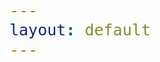 ```yaml
---
layout: default
---
```

<style>
  /* General font size for all span elements */
  span {
    font-size: 25px; /* Change this value as needed */
  }

  /* Specific font size for elements with specific IDs
  #hello, #summary, #capabilities, #letsgo {
    font-size: 25px;
  }


  #typed-static {
    font-size: 25px; 
     } 
  */
@keyframes fadeIn {
  0% { opacity: 0; }
  100% { opacity: 1; }
}

#typed-static {
  animation: fadeIn ease-in 1s; /* Adjust the duration (1s) as needed */
  animation-delay: 4s; /* Adjust the delay as needed */
  animation-fill-mode: forwards; /* Keeps the element in the final state of the animation */
  opacity: 0; /* Start with the element invisible */
}
</style>


<span id="hello"></span>
<br>
<br>
<span id="summary"></span>
<br>
<br>
<span id="typed-static">I can help you:</span>
<span id="capabilities"></span>
<br>
<br>
<span id="letsgo"></span>

<!-- Load library from the CDN -->
<script src="https://unpkg.com/typed.js@2.1.0/dist/typed.umd.js"></script>

<!-- HELLO NAME TYPED TEXT -->
<script>
  var hello = new Typed('#hello', {
    strings: [
    'Hey <strong class="typed-strong" style= "color: black;">Brian,</strong>'
  ],
    typeSpeed: 30,
    startDelay: 250,
    smartBackspace: false,
    loop: false,
    backDelay: 1000, // Delay period after the text is typed out
    showCursor: false,
    cursorChar: '|', 
    preStringTyped: function(arrayPos, self) {
      if (arrayPos === 0) {
        document.getElementById('typed-static').style.visibility = 'visible';
      }
    },
    onReset: function(self) {
      document.getElementById('typed-static').style.visibility = 'hidden';
    }
  });
</script>

<!-- SUMMARY TYPED TEXT -->
<script>
  var summary = new Typed('#summary', {
    strings: [
     
       'You have <strong class="typed-strong">44 vacancies</strong> across 25 of your 28 properties.',
    ],
    typeSpeed: 30,
    startDelay: 1500,
    smartBackspace: false,
    loop: false,
    backDelay: 1000, // Delay period after the text is typed out
    showCursor: false,
    cursorChar: '|', 
    preStringTyped: function(arrayPos, self) {
      if (arrayPos === 0) {
        document.getElementById('typed-static').style.visibility = 'visible';
      }
    },
    onReset: function(self) {
      document.getElementById('typed-static').style.visibility = 'hidden';
    }
  });
</script>



<!-- CAPABILITIES TYPED TEXT -->
<script>
  var capabilities = new Typed('#capabilities', {
    strings: [
    '<strong class="typed-strong">find the best tenants</strong>',
    '<strong class="typed-strong">reduce time off market</strong>',
    '<strong class="typed-strong">minimize turnover</strong>', 
    '<strong class="typed-strong">optimize tenant mix</strong>', 
    '<strong class="typed-strong">close deals faster</strong>',
    '<strong class="typed-strong">improve NOI</strong>'
  ],
    typeSpeed: 30,
    backSpeed: 10,
    startDelay: 5000,
    smartBackspace: true,
    loop: true,
    backDelay: 1000, // Delay period after the text is typed out
    showCursor: false,
    cursorChar: '|', 
    preStringTyped: function(arrayPos, self) {
      if (arrayPos === 0) {
        document.getElementById('typed-static').style.visibility = 'visible';
      }
    },
    onReset: function(self) {
      document.getElementById('typed-static').style.visibility = 'hidden';
    }
  });
</script>

<!-- CALL TO ACTION -->
<script>
  var letsgo = new Typed('#letsgo', {
  strings: [
      '<a href="/brian-landru/your-vacancies/" class="typed-strong" style="color: black;"><strong>Lets get started ▶ </strong></a>'
    ],
    typeSpeed: 30,
    startDelay: 17000,
    smartBackspace: false,
    loop: false,
    backDelay: 500, // Delay period after the text is typed out
    showCursor: false,
    cursorChar: ' ▶', 
    preStringTyped: function(arrayPos, self) {
      if (arrayPos === 0) {
        document.getElementById('typed-static').style.visibility = 'visible';
      }
    },
    onReset: function(self) {
      document.getElementById('typed-static').style.visibility = 'hidden';
    }
  });
</script>

<script src="https://cdnjs.cloudflare.com/ajax/libs/animejs/3.2.1/anime.min.js"></script>

<script>
  document.addEventListener("DOMContentLoaded", function() {
    const anim = anime.timeline({
      loop: true,
      direction: 'alternate',
    });

    anim
      .add({
        targets: '.hexagon-container #hexagon path',
        strokeDashoffset: [anime.setDashoffset, 0],
        easing: 'easeInOutQuart',
        duration: 2000,
        delay: function(el, i) { return i * 250 },
      })
      .add({
        targets: '.hexagon-container #hexagon #B',
        duration: 1000,
        opacity: 1,
        easing: 'easeInOutQuart'
      });
  });
</script>
